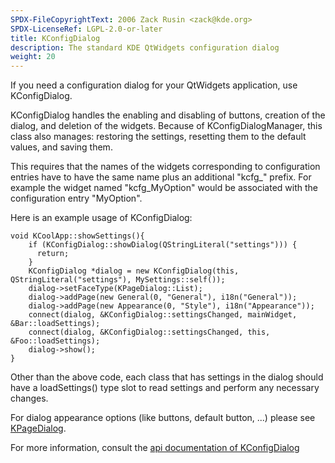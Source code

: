 ```yaml
---
SPDX-FileCopyrightText: 2006 Zack Rusin <zack@kde.org>
SPDX-LicenseRef: LGPL-2.0-or-later
title: KConfigDialog
description: The standard KDE QtWidgets configuration dialog
weight: 20
---
```


If you need a configuration dialog for your QtWidgets application, use
KConfigDialog.

KConfigDialog handles the enabling and disabling of buttons, creation of the
dialog, and deletion of the widgets. Because of KConfigDialogManager, this
class also manages: restoring the settings, resetting them to the default
values, and saving them.

This requires that the names of the widgets corresponding to configuration
entries have to have the same name plus an additional "kcfg_" prefix. For
example the widget named "kcfg_MyOption" would be associated with the
configuration entry "MyOption".

Here is an example usage of KConfigDialog:

```
void KCoolApp::showSettings(){
    if (KConfigDialog::showDialog(QStringLiteral("settings"))) {
      return;
    }
    KConfigDialog *dialog = new KConfigDialog(this, QStringLiteral("settings"), MySettings::self());
    dialog->setFaceType(KPageDialog::List);
    dialog->addPage(new General(0, "General"), i18n("General"));
    dialog->addPage(new Appearance(0, "Style"), i18n("Appearance"));
    connect(dialog, &KConfigDialog::settingsChanged, mainWidget, &Bar::loadSettings);
    connect(dialog, &KConfigDialog::settingsChanged, this, &Foo::loadSettings);
    dialog->show();
}
```

Other than the above code, each class that has settings in the dialog should
have a loadSettings() type slot to read settings and perform any necessary
changes.

For dialog appearance options (like buttons, default button, ...) please see
[KPageDialog](https://api.kde.org/frameworks/kwidgetsaddons/html/classKPageDialog.html).

For more information, consult the [api documentation of KConfigDialog](https://api.kde.org/frameworks/kconfigwidgets/html/classKConfigDialog.html)
